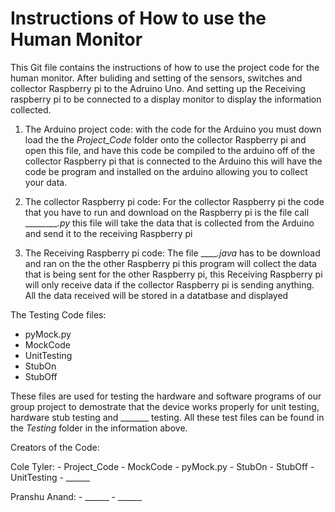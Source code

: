 # Instructions of How to use the Human Monitor
This Git file contains the instructions of how to use the project code for the human monitor. After buliding and setting of the sensors, switches and collector Raspberry pi to the Adruino Uno. And setting up the Receiving raspberry pi to be connected to a display monitor to display the information collected.

1. The Arduino project code: with the code for the Arduino you must down load the the _Project_Code_ folder onto the collector Raspberry pi and open this file, and have this code be compiled to the arduino off of the collector Raspberry pi that is connected to the Arduino this will have the code be program and installed on the arduino allowing you to collect your data.  

2. The collector Raspberry pi code: For the collector Raspberry pi the code that you have to run and download on the Raspberry pi is the file call _________.py_ this file will take the data that is collected from the Arduino and send it to the receiving Raspberry pi

3. The Receiving Raspberry pi code: The file _____.java_ has to be download and ran on the the other Raspberry pi this program will collect the data that is being sent for the other Raspberry pi, this Receiving Raspberry pi will only receive data if the collector Raspberry pi is sending anything. All the data received will be stored in a datatbase and displayed 

The Testing Code files:
  - pyMock.py
  - MockCode
  - UnitTesting
  - StubOn
  - StubOff
  
These files are used for testing the hardware and software programs of our group project to demostrate that the device works properly for unit testing, hardware stub testing and _______ testing. All these test files can be found in the _Testing_ folder in the information above.


Creators of the Code:

  Cole Tyler:
    - Project_Code
    - MockCode
    - pyMock.py
    - StubOn
    - StubOff
    - UnitTesting
    - ______
  
  Pranshu Anand:
    - ______
    - ______
